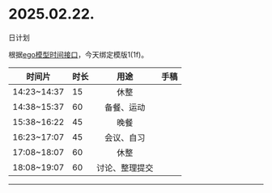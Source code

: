 # 2025.02.22.
日计划

根据[ego模型时间接口](https://gitee.com/hyg/blog/blob/master/timeflow.md)，今天绑定模版1(1f)。

| 时间片 | 时长 | 用途 | 手稿 |
| --- | --- | :---: | --- |
| 14:23~14:37 | 15 | 休整 |  |
| 14:38~15:37 | 60 | 备餐、运动 |  |
| 15:38~16:22 | 45 | 晚餐 |  |
| 16:23~17:07 | 45 | 会议、自习 |  |
| 17:08~18:07 | 60 | 休整 |  |
| 18:08~19:07 | 60 | 讨论、整理提交 |  |

---

